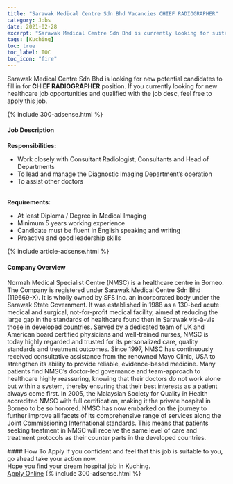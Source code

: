 ```yaml
---
title: "Sarawak Medical Centre Sdn Bhd Vacancies CHIEF RADIOGRAPHER" 
category: Jobs 
date: 2021-02-28 
excerpt: "Sarawak Medical Centre Sdn Bhd is currently looking for suitable person to fill in the CHIEF RADIOGRAPHER which positioned at Kuching" 
tags: [Kuching] 
toc: true 
toc_label: TOC 
toc_icon: "fire" 
--- 
```


<p>Sarawak Medical Centre Sdn Bhd is looking for new potential candidates to fill in for <b>CHIEF RADIOGRAPHER</b> position. If you currently looking for new healthcare job opportunities and qualified with the job desc, feel free to apply this job.
</p>{% include 300-adsense.html %} 
<div><div><h4>Job Description</h4></div><div><div><span><div><div><div><strong>Responsibilities:</strong></div><ul><li>Work closely with Consultant Radiologist, Consultants and Head of Departments</li><li>To lead and manage the Diagnostic Imaging Department&#8217;s operation</li><li>To assist other doctors</li></ul><div><br><strong>Requirements:</strong></div><ul><li>At least Diploma / Degree in Medical Imaging</li><li>Minimum 5 years working experience</li><li>Candidate must be fluent in English speaking and writing</li><li>Proactive and good leadership skills&#160;</li></ul></div></div></span></div></div></div> 
{% include article-adsense.html %} 
<div><div><h4>Company Overview</h4></div><div><div><span><div><p>Normah Medical Specialist Centre (NMSC) is a healthcare centre in Borneo. The Company is registered under Sarawak Medical Centre Sdn Bhd (119669-X). It is wholly owned by SFS Inc. an incorporated body under the Sarawak State Government. It was established in 1988 as a 130-bed acute medical and surgical, not-for-profit medical facility, aimed at reducing the large gap in the standards of healthcare found then in Sarawak vis-&#224;-vis those in developed countries. Served by a dedicated team of UK and American board certified physicians and well-trained nurses, NMSC is today highly regarded and trusted for its personalized care, quality standards and treatment outcomes. Since 1997, NMSC has continuously received consultative assistance from the renowned Mayo Clinic, USA to strengthen its ability to provide reliable, evidence-based medicine. Many patients find NMSC&#8217;s doctor-led governance and team-approach to healthcare highly reassuring, knowing that their doctors do not work alone but within a system, thereby ensuring that their best interests as a patient always come first. In 2005, the Malaysian Society for Quality in Health accredited NMSC with full certification, making it the private hospital in Borneo to be so honored. NMSC has now embarked on the journey to further improve all facets of its comprehensive range of services along the Joint Commissioning International standards. This means that patients seeking treatment in NMSC will receive the same level of care and treatment protocols as their counter parts in the developed countries.&#160;</p></div></span></div></div></div> 
#### How To Apply 
If you confident and feel that this job is suitable to you, go ahead take your action now. <br/> 
Hope you find your dream hospital job in Kuching. <br/> 
<a href="https://www.jobstreet.com.my/en/job/chief-radiographer-4471717?jobId=jobstreet-my-job-4471717" class="btn btn--warning" target="_blank" rel="nofollow noopenner">Apply Online</a> 
{% include 300-adsense.html %} 